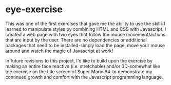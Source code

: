 # eye-exercise
This was one of the first exercises that gave me the ability to use the skills I learned to manipulate styles by combining HTML and CSS with Javascript. I created a web page with two eyes that follow the mouse movement/actions that are input by the user. There are no dependencies or additional packages that need to be installed-simply load the page, move your mouse around and watch the magic of Javascript at work!

In future revisions to this project, I'd like to build upon the exercise by making an entire face reactive (i.e. stretchable) and/or 3D-somewhat like tne exercise on the title screen of Super Mario 64-to demonstrate my continued growth and comfort with the Javascript programming language.
